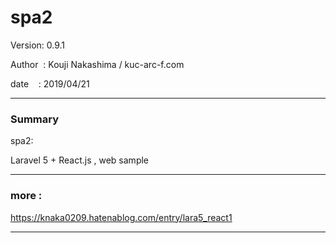 
# spa2

 Version: 0.9.1

 Author  : Kouji Nakashima / kuc-arc-f.com

 date    : 2019/04/21

***
### Summary

spa2:

Laravel 5 + React.js , web sample

***
### more :

https://knaka0209.hatenablog.com/entry/lara5_react1

***

